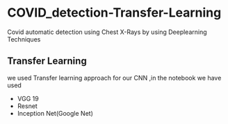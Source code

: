 # COVID_detection-Transfer-Learning
Covid automatic detection using Chest X-Rays by using Deeplearning Techniques

## Transfer Learning
we used Transfer learning approach for our CNN ,in the notebook we have used
<ul>
<li>VGG 19</li>
<li>Resnet</li>
<li>Inception Net(Google Net)</li>
</ul>
